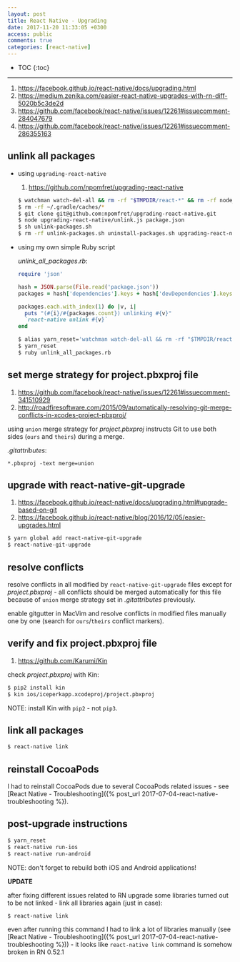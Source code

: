 ```yaml
---
layout: post
title: React Native - Upgrading
date: 2017-11-20 11:33:05 +0300
access: public
comments: true
categories: [react-native]
---
```


<!-- more -->

* TOC
{:toc}
<hr>

1. <https://facebook.github.io/react-native/docs/upgrading.html>
2. <https://medium.zenika.com/easier-react-native-upgrades-with-rn-diff-5020b5c3de2d>
3. <https://github.com/facebook/react-native/issues/12261#issuecomment-284047679>
4. <https://github.com/facebook/react-native/issues/12261#issuecomment-286355163>

unlink all packages
-------------------

- using `upgrading-react-native`

  1. <https://github.com/npomfret/upgrading-react-native>

  ```sh
  $ watchman watch-del-all && rm -rf "$TMPDIR/react-*" && rm -rf node_modules/ && yarn cache clean && yarn install
  $ rm -rf ~/.gradle/caches/*
  $ git clone git@github.com:npomfret/upgrading-react-native.git
  $ node upgrading-react-native/unlink.js package.json
  $ sh unlink-packages.sh
  $ rm -rf unlink-packages.sh uninstall-packages.sh upgrading-react-native/
  ```

- using my own simple Ruby script

  _unlink\_all\_packages.rb_:

  ```ruby
  require 'json'

  hash = JSON.parse(File.read('package.json'))
  packages = hash['dependencies'].keys + hash['devDependencies'].keys

  packages.each.with_index(1) do |v, i|
    puts "(#{i}/#{packages.count}) unlinking #{v}"
    `react-native unlink #{v}`
  end
  ```

  ```sh
  $ alias yarn_reset='watchman watch-del-all && rm -rf "$TMPDIR/react-*" && rm -rf node_modules/ && yarn cache clean && yarn install'
  $ yarn_reset
  $ ruby unlink_all_packages.rb
  ```

set merge strategy for project.pbxproj file
-------------------------------------------

1. <https://github.com/facebook/react-native/issues/12261#issuecomment-341510929>
2. <http://roadfiresoftware.com/2015/09/automatically-resolving-git-merge-conflicts-in-xcodes-project-pbxproj/>

using `union` merge strategy for _project.pbxproj_ instructs
Git to use both sides (`ours` and `theirs`) during a merge.

_.gitattributes_:

```
*.pbxproj -text merge=union
```

upgrade with react-native-git-upgrade
-------------------------------------

1. <https://facebook.github.io/react-native/docs/upgrading.html#upgrade-based-on-git>
2. <https://facebook.github.io/react-native/blog/2016/12/05/easier-upgrades.html>

```sh
$ yarn global add react-native-git-upgrade
$ react-native-git-upgrade
```

resolve conflicts
-----------------

resolve conflicts in all modified by `react-native-git-upgrade` files except
for _project.pbxproj_ - all conflicts should be merged automatically for this
file because of `union` merge strategy set in _.gitattributes_ previously.

enable gitgutter in MacVim and resolve conflicts in modified files manually
one by one (search for `ours`/`theirs` conflict markers).

verify and fix project.pbxproj file
-----------------------------------

1. <https://github.com/Karumi/Kin>

check _project.pbxproj_ with Kin:

```sh
$ pip2 install kin
$ kin ios/iceperkapp.xcodeproj/project.pbxproj
```

NOTE: install Kin with `pip2` - not `pip3`.

link all packages
-----------------

```sh
$ react-native link
```

reinstall CocoaPods
-------------------

I had to reinstall CocoaPods due to several CocoaPods related issues - see
[React Native - Troubleshooting]({% post_url 2017-07-04-react-native-troubleshooting %}).

post-upgrade instructions
-------------------------

```sh
$ yarn_reset
$ react-native run-ios
$ react-native run-android
```

NOTE: don't forget to rebuild both iOS and Android applications!

**UPDATE**

after fixing different issues related to RN upgrade some libraries
turned out to be not linked - link all libraries again (just in case):

```sh
$ react-native link
```

even after running this command I had to link a lot of libraries manually
(see [React Native - Troubleshooting]({% post_url 2017-07-04-react-native-troubleshooting %})) -
it looks like `react-native link` command is somehow broken in RN 0.52.1
